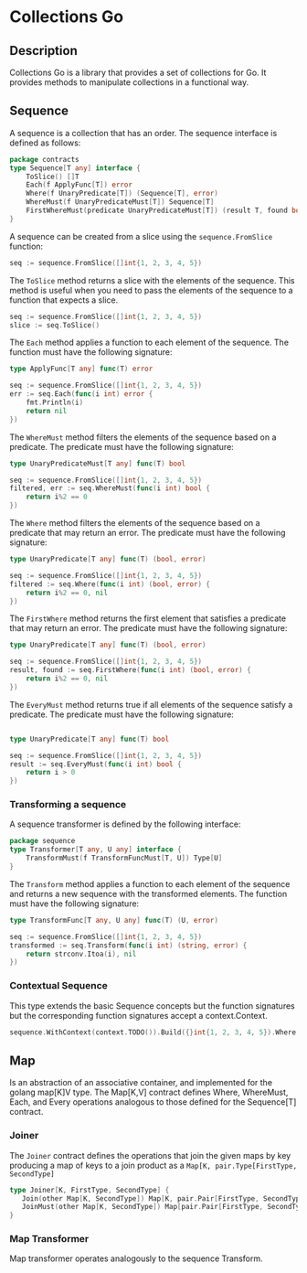 # Collections Go

## Description
Collections Go is a library that provides a set of collections for Go.
It provides methods to manipulate collections in a functional way.

## Sequence
A sequence is a collection that has an order.
The sequence interface is defined as follows:

```go
package contracts
type Sequence[T any] interface {
	ToSlice() []T
	Each(f ApplyFunc[T]) error
	Where(f UnaryPredicate[T]) (Sequence[T], error)
	WhereMust(f UnaryPredicateMust[T]) Sequence[T]
	FirstWhereMust(predicate UnaryPredicateMust[T]) (result T, found bool)
}
```

A sequence can be created from a slice using the `sequence.FromSlice` function:

```go
seq := sequence.FromSlice([]int{1, 2, 3, 4, 5})
```


The `ToSlice` method returns a slice with the elements of the sequence. This method is useful when you need to pass the elements of the sequence to a function that expects a slice.

```go
seq := sequence.FromSlice([]int{1, 2, 3, 4, 5})
slice := seq.ToSlice()
```

The `Each` method applies a function to each element of the sequence. The function must have the following signature:

```go  
type ApplyFunc[T any] func(T) error
```

```go
seq := sequence.FromSlice([]int{1, 2, 3, 4, 5})
err := seq.Each(func(i int) error {
    fmt.Println(i)
    return nil
})
```


The `WhereMust` method filters the elements of the sequence based on a predicate. The predicate must have the following signature:

```go
type UnaryPredicateMust[T any] func(T) bool
```

```go
seq := sequence.FromSlice([]int{1, 2, 3, 4, 5})
filtered, err := seq.WhereMust(func(i int) bool {
    return i%2 == 0
})
```

The `Where` method filters the elements of the sequence based on a predicate that may return an error. The predicate must have the following signature:

```go
type UnaryPredicate[T any] func(T) (bool, error)
```

```go
seq := sequence.FromSlice([]int{1, 2, 3, 4, 5})
filtered := seq.Where(func(i int) (bool, error) {
    return i%2 == 0, nil
})
```

The `FirstWhere` method returns the first element that satisfies a predicate that may return an error. The predicate must have the following signature:

```go
type UnaryPredicate[T any] func(T) (bool, error)
```

```go
seq := sequence.FromSlice([]int{1, 2, 3, 4, 5})
result, found := seq.FirstWhere(func(i int) (bool, error) {
    return i%2 == 0, nil
})
```

The `EveryMust` method returns true if all elements of the sequence satisfy a predicate. The predicate must have the following signature:

```go

type UnaryPredicate[T any] func(T) bool
```

```go
seq := sequence.FromSlice([]int{1, 2, 3, 4, 5})
result := seq.EveryMust(func(i int) bool {
    return i > 0
})
```

### Transforming a sequence
A sequence transformer is defined by the following interface:

```go
package sequence
type Transformer[T any, U any] interface {
	TransformMust(f TransformFuncMust[T, U]) Type[U]
}
```

The `Transform` method applies a function to each element of the sequence and returns a new sequence with the transformed elements. The function must have the following signature:

```go
type TransformFunc[T any, U any] func(T) (U, error)
```

```go
seq := sequence.FromSlice([]int{1, 2, 3, 4, 5})
transformed := seq.Transform(func(i int) (string, error) {
    return strconv.Itoa(i), nil
})
```

### Contextual Sequence 

This type extends the basic Sequence concepts but the function signatures but the corresponding function signatures accept a context.Context.

```go
sequence.WithContext(context.TODO()).Build({}int{1, 2, 3, 4, 5}).Where(func (ctx context.Context, i int) (bool, error){return i%2, nil })
```
## Map
Is an abstraction of an associative container, and implemented for the golang map[K]V type. The Map[K,V] contract defines Where, WhereMust, Each, and Every operations analogous to those defined for the Sequence[T] contract.

### Joiner
The `Joiner` contract defines the operations that join the given maps by key producing a map of keys to a join product as a `Map[K, pair.Type[FirstType, SecondType]`

```go
type Joiner[K, FirstType, SecondType] {
   Join(other Map[K, SecondType]) Map[K, pair.Pair[FirstType, SecondType]], error
   JoinMust(other Map[K, SecondType]) Map[pair.Pair[FirstType, SecondType]]
}
```

### Map Transformer

Map transformer operates analogously to the sequence Transform.
